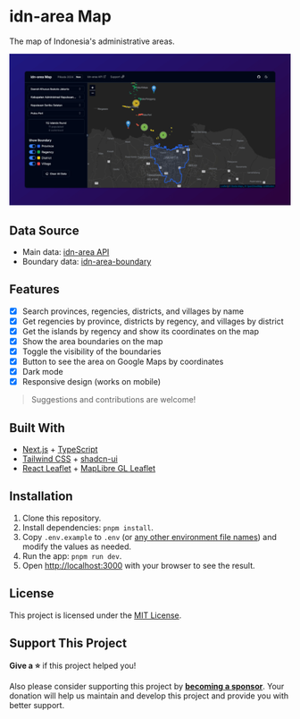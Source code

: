 # idn-area Map

The map of Indonesia's administrative areas.

[![screenshot](app/opengraph-image.png)](https://idnarea.fityan.tech)

## Data Source

- Main data: [idn-area API](https://github.com/fityannugroho/idn-area)
- Boundary data: [idn-area-boundary](https://github.com/fityannugroho/idn-area-boundary)

## Features

- [x] Search provinces, regencies, districts, and villages by name
- [x] Get regencies by province, districts by regency, and villages by district
- [x] Get the islands by regency and show its coordinates on the map
- [x] Show the area boundaries on the map
- [x] Toggle the visibility of the boundaries
- [x] Button to see the area on Google Maps by coordinates
- [x] Dark mode
- [x] Responsive design (works on mobile)

> Suggestions and contributions are welcome!

## Built With

- [Next.js](https://nextjs.org) + [TypeScript](https://www.typescriptlang.org)
- [Tailwind CSS](https://tailwindcss.com) + [shadcn-ui](https://ui.shadcn.com)
- [React Leaflet](https://react-leaflet.js.org) + [MapLibre GL Leaflet](https://github.com/maplibre/maplibre-gl-leaflet)

## Installation

1. Clone this repository.
1. Install dependencies: `pnpm install`.
1. Copy `.env.example` to `.env` (or [any other environment file names](https://nextjs.org/docs/app/guides/environment-variables#environment-variable-load-order)) and modify the values as needed.
1. Run the app: `pnpm run dev`.
1. Open [http://localhost:3000](http://localhost:3000) with your browser to see the result.

## License

This project is licensed under the [MIT License](LICENSE).

## Support This Project

**Give a ⭐️** if this project helped you!

Also please consider supporting this project by [**becoming a sponsor**](https://github.com/sponsors/fityannugroho). Your donation will help us maintain and develop this project and provide you with better support.
